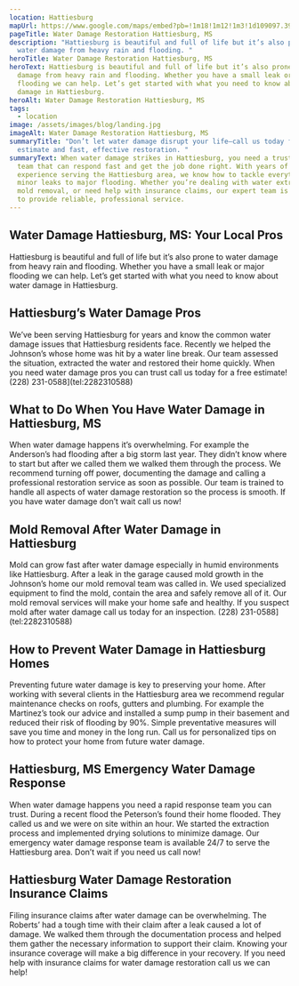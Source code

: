 ```yaml
---
location: Hattiesburg
mapUrl: https://www.google.com/maps/embed?pb=!1m18!1m12!1m3!1d109097.39153865658!2d-89.3204545!3d31.29563255!2m3!1f0!2f0!3f0!3m2!1i1024!2i768!4f13.1!3m3!1m2!1s0x889cdc49d5a828df%3A0x74b1bf922d1cb5ca!2sHattiesburg%2C%20MS%2C%20USA!5e0!3m2!1sen!2sph!4v1728659007183!5m2!1sen!2sph
pageTitle: Water Damage Restoration Hattiesburg, MS
description: "Hattiesburg is beautiful and full of life but it’s also prone to
  water damage from heavy rain and flooding. "
heroTitle: Water Damage Restoration Hattiesburg, MS
heroText: Hattiesburg is beautiful and full of life but it’s also prone to water
  damage from heavy rain and flooding. Whether you have a small leak or major
  flooding we can help. Let’s get started with what you need to know about water
  damage in Hattiesburg.
heroAlt: Water Damage Restoration Hattiesburg, MS
tags:
  - location
image: /assets/images/blog/landing.jpg
imageAlt: Water Damage Restoration Hattiesburg, MS
summaryTitle: "Don’t let water damage disrupt your life—call us today for a free
  estimate and fast, effective restoration. "
summaryText: When water damage strikes in Hattiesburg, you need a trusted local
  team that can respond fast and get the job done right. With years of
  experience serving the Hattiesburg area, we know how to tackle everything from
  minor leaks to major flooding. Whether you’re dealing with water extraction,
  mold removal, or need help with insurance claims, our expert team is here 24/7
  to provide reliable, professional service.
---
```

## Water Damage Hattiesburg, MS: Your Local Pros

Hattiesburg is beautiful and full of life but it’s also prone to water damage from heavy rain and flooding. Whether you have a small leak or major flooding we can help. Let’s get started with what you need to know about water damage in Hattiesburg.

## Hattiesburg’s Water Damage Pros

We’ve been serving Hattiesburg for years and know the common water damage issues that Hattiesburg residents face. Recently we helped the Johnson’s whose home was hit by a water line break. Our team assessed the situation, extracted the water and restored their home quickly. When you need water damage pros you can trust call us today for a free estimate!
(228) 231-0588](tel:2282310588)

## What to Do When You Have Water Damage in Hattiesburg, MS

When water damage happens it’s overwhelming. For example the Anderson’s had flooding after a big storm last year. They didn’t know where to start but after we called them we walked them through the process. We recommend turning off power, documenting the damage and calling a professional restoration service as soon as possible. Our team is trained to handle all aspects of water damage restoration so the process is smooth. If you have water damage don’t wait call us now!

## Mold Removal After Water Damage in Hattiesburg

Mold can grow fast after water damage especially in humid environments like Hattiesburg. After a leak in the garage caused mold growth in the Johnson’s home our mold removal team was called in. We used specialized equipment to find the mold, contain the area and safely remove all of it. Our mold removal services will make your home safe and healthy. If you suspect mold after water damage call us today for an inspection.
(228) 231-0588](tel:2282310588)

## How to Prevent Water Damage in Hattiesburg Homes

Preventing future water damage is key to preserving your home. After working with several clients in the Hattiesburg area we recommend regular maintenance checks on roofs, gutters and plumbing. For example the Martinez’s took our advice and installed a sump pump in their basement and reduced their risk of flooding by 90%. Simple preventative measures will save you time and money in the long run. Call us for personalized tips on how to protect your home from future water damage.

## Hattiesburg, MS Emergency Water Damage Response

When water damage happens you need a rapid response team you can trust. During a recent flood the Peterson’s found their home flooded. They called us and we were on site within an hour. We started the extraction process and implemented drying solutions to minimize damage. Our emergency water damage response team is available 24/7 to serve the Hattiesburg area. Don’t wait if you need us call now!

## Hattiesburg Water Damage Restoration Insurance Claims

Filing insurance claims after water damage can be overwhelming. The Roberts’ had a tough time with their claim after a leak caused a lot of damage. We walked them through the documentation process and helped them gather the necessary information to support their claim. Knowing your insurance coverage will make a big difference in your recovery. If you need help with insurance claims for water damage restoration call us we can help!
